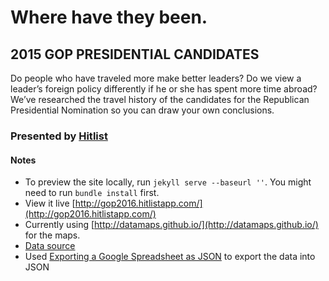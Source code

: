 # Where have they been.
## 2015 GOP PRESIDENTIAL CANDIDATES
Do people who have traveled more make better leaders? Do we view a leader’s foreign policy differently if he or she has spent more time abroad? We’ve researched the travel history of the candidates for the Republican Presidential Nomination so you can draw your own conclusions.

### Presented by [Hitlist](http://www.hitlistapp.com)

#### Notes
* To preview the site locally, run ```jekyll serve --baseurl ''```. You might need to run `bundle install` first.
* View it live [http://gop2016.hitlistapp.com/](http://gop2016.hitlistapp.com/)
* Currently using [http://datamaps.github.io/](http://datamaps.github.io/) for the maps.
* [Data source](https://docs.google.com/spreadsheets/d/1P0-ZDxl7VICq9jd9AVsS-UwDWw5mZbbdJjbYkPCjXHc/edit)
* Used [Exporting a Google Spreadsheet as JSON](http://blog.pamelafox.org/2013/06/exporting-google-spreadsheet-as-json.html) to export the data into JSON
